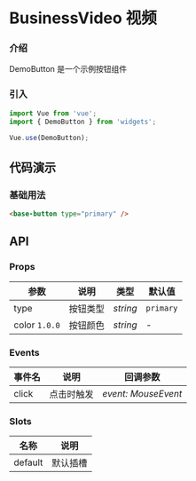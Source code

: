 # BusinessVideo 视频

### 介绍

DemoButton 是一个示例按钮组件

### 引入

```js
import Vue from 'vue';
import { DemoButton } from 'widgets';

Vue.use(DemoButton);
```

## 代码演示

### 基础用法

```html
<base-button type="primary" />
```

## API

### Props

| 参数          | 说明     | 类型     | 默认值    |
| ------------- | -------- | -------- | --------- |
| type          | 按钮类型 | _string_ | `primary` |
| color `1.0.0` | 按钮颜色 | _string_ | -         |

### Events

| 事件名 | 说明       | 回调参数            |
| ------ | ---------- | ------------------- |
| click  | 点击时触发 | _event: MouseEvent_ |

### Slots

| 名称    | 说明     |
| ------- | -------- |
| default | 默认插槽 |
